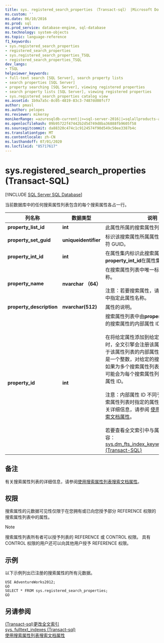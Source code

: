 ```yaml
---
title: sys. registered_search_properties （Transact-sql） |Microsoft Docs
ms.custom: ''
ms.date: 06/10/2016
ms.prod: sql
ms.prod_service: database-engine, sql-database
ms.technology: system-objects
ms.topic: language-reference
f1_keywords:
- sys.registered_search_properties
- registered_search_properties
- sys.registered_search_properties_TSQL
- registered_search_properties_TSQL
dev_langs:
- TSQL
helpviewer_keywords:
- full-text search [SQL Server], search property lists
- search properties [SQL Server]
- property searching [SQL Server], viewing registered properties
- search property lists [SQL Server], viewing registered properties
- sys.registered_search_properties catalog view
ms.assetid: 1b9a7a5c-8c05-4819-83c3-7487dd08fcf7
author: pmasl
ms.author: pelopes
ms.reviewer: mikeray
monikerRange: =azuresqldb-current||>=sql-server-2016||=sqlallproducts-allversions||>=sql-server-linux-2017||=azuresqldb-mi-current
ms.openlocfilehash: 09b95722f47442b2d5d749d8ba36888fb9605f58
ms.sourcegitcommit: da88320c474c1c9124574f90d549c50ee3387b4c
ms.translationtype: MT
ms.contentlocale: zh-CN
ms.lasthandoff: 07/01/2020
ms.locfileid: "85717617"
---
```

# <a name="sysregistered_search_properties-transact-sql"></a>sys.registered_search_properties (Transact-SQL)
[!INCLUDE [SQL Server SQL Database](../../includes/applies-to-version/sql-asdb.md)]

  当前数据库中的任何搜索属性列表包含的每个搜索属性各占一行。  
  
|列名称|数据类型|说明|  
|-----------------|---------------|-----------------|  
|**property_list_id**|**int**|此属性所属的搜索属性列表的 ID。|  
|**property_set_guid**|**uniqueidentifier**|标识该搜索属性所属属性集的全局唯一标识符 GUID。|  
|**property_int_id**|**int**|在属性集内标识此搜索属性的整数。 **property_int_id**在属性集中是唯一的。|  
|**property_name**|**nvarchar （64）**|在搜索属性列表中唯一标识此搜索属性的名称。<br /><br /> 注意：若要搜索属性，请在[CONTAINS](../../t-sql/queries/contains-transact-sql.md)谓词中指定此属性名称。|  
|**property_description**|**nvarchar(512)**|属性的说明。|  
|**property_id**|**int**|搜索属性列表中由**property_list_id**值标识的搜索属性的内部属性 ID。<br /><br /> 在将给定属性添加到给定的搜索属性列表时，全文引擎会注册该属性并为其指定特定于该属性列表的内部属性 ID。 内部属性 ID 是一个整数，对给定的搜索属性列表唯一。 如果为多个搜索属性列表注册给定属性，则可能会为每个搜索属性列表指定不同的内部属性 ID。<br /><br /> 注意：内部属性 ID 不同于将属性添加到搜索属性列表时指定的属性整数标识符。 有关详细信息，请参阅 [使用搜索属性列表搜索文档属性](../../relational-databases/search/search-document-properties-with-search-property-lists.md)。<br /><br /> 若要查看全文索引中与属性相关的所有内容： <br />                  [sys.dm_fts_index_keywords_by_property (Transact-SQL)](../../relational-databases/system-dynamic-management-views/sys-dm-fts-index-keywords-by-property-transact-sql.md)|  
  
## <a name="remarks"></a>备注  
 有关搜索属性列表的详细信息，请参阅[使用搜索属性列表搜索文档属性](../../relational-databases/search/search-document-properties-with-search-property-lists.md)。  
  
## <a name="permissions"></a>权限  
 搜索属性的元数据可见性仅限于在您拥有或已向您授予部分 REFERENCE 权限的搜索属性列表中的属性。  
  
> [!NOTE]  
>  搜索属性列表所有者可以授予列表的 REFERENCE 或 CONTROL 权限。 具有 CONTROL 权限的用户还可以向其他用户授予 REFERENCE 权限。  
  
## <a name="examples"></a>示例  
 以下示例列出已注册的搜索属性的所有元数据。  
  
```  
USE AdventureWorks2012;  
GO  
SELECT * FROM sys.registered_search_properties;   
GO  
```  
  
## <a name="see-also"></a>另请参阅  
 [&#40;Transact-sql&#41;更改全文索引](../../t-sql/statements/alter-fulltext-index-transact-sql.md)   
 [sys. fulltext_indexes &#40;Transact-sql&#41;](../../relational-databases/system-catalog-views/sys-fulltext-indexes-transact-sql.md)   
 [使用搜索属性列表搜索文档属性](../../relational-databases/search/search-document-properties-with-search-property-lists.md)  
  
  
